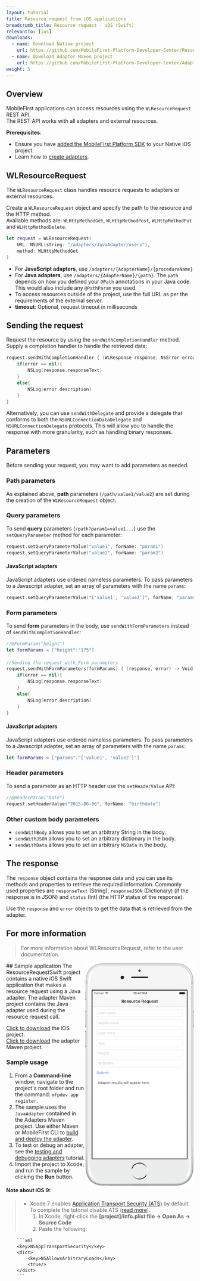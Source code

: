 ```yaml
---
layout: tutorial
title: Resource request from iOS applications
breadcrumb_title: Resource request - iOS (Swift)
relevantTo: [ios]
downloads:
  - name: Download Native project
    url: https://github.com/MobileFirst-Platform-Developer-Center/ResourceRequestSwift/tree/release80
  - name: Download Adapter Maven project
    url: https://github.com/MobileFirst-Platform-Developer-Center/Adapters/tree/release80
weight: 5
---
```

## Overview
MobileFirst applications can access resources using the `WLResourceRequest` REST API.  
The REST API works with all adapters and external resources.

**Prerequisites**:

- Ensure you have [added the MobileFirst Platform SDK](../../adding-the-mfpf-sdk/ios) to your Native iOS project.
- Learn how to [create adapters](../../adapters/adapters-overview/).

## WLResourceRequest
The `WLResourceRequest` class handles resource requests to adapters or external resources.

Create a `WLResourceRequest` object and specify the path to the resource and the HTTP method.  
Available methods are: `WLHttpMethodGet`, `WLHttpMethodPost`, `WLHttpMethodPut` and `WLHttpMethodDelete`.

```swift
let request = WLResourceRequest(
    URL: NSURL(string: "/adapters/JavaAdapter/users"),
    method: WLHttpMethodGet
)
```

* For **JavaScript adapters**, use `/adapters/{AdapterName}/{procedureName}`
* For **Java adapters**, use `/adapters/{AdapterName}/{path}`. The `path` depends on how you defined your `@Path` annotations in your Java code. This would also include any `@PathParam` you used.
* To access resources outside of the project, use the full URL as per the requirements of the external server.
* **timeout**: Optional, request timeout in milliseconds

## Sending the request
Request the resource by using the `sendWithCompletionHandler` method.  
Supply a completion handler to handle the retrieved data:

```swift
request.sendWithCompletionHandler { (WLResponse response, NSError error) -> Void in
    if(error == nil){
        NSLog(response.responseText)
    }
    else{
        NSLog(error.description)
    }
}
```

Alternatively, you can use `sendWithDelegate` and provide a delegate that conforms to both the `NSURLConnectionDataDelegate` and `NSURLConnectionDelegate` protocols. This will allow you to handle the response with more granularity, such as handling binary responses.   

## Parameters
Before sending your request, you may want to add parameters as needed.

### Path parameters
As explained above, **path** parameters (`/path/value1/value2`) are set during the creation of the `WLResourceRequest` object.

### Query parameters
To send **query** parameters (`/path?param1=value1...`) use the `setQueryParameter` method for each parameter:

```swift
request.setQueryParameterValue("value1", forName: "param1")
request.setQueryParameterValue("value2", forName: "param2")
```

#### JavaScript adapters
JavaScript adapters use ordered nameless parameters. To pass parameters to a Javascript adapter, set an array of parameters with the name `params`:

```swift
request.setQueryParameterValue("['value1', 'value2']", forName: "params")
```

### Form parameters
To send **form** parameters in the body, use `sendWithFormParameters` instead of `sendWithCompletionHandler`:

```swift
//@FormParam("height")
let formParams = ["height":"175"]

//Sending the request with Form parameters
request.sendWithFormParameters(formParams) { (response, error) -> Void in
    if(error == nil){
        NSLog(response.responseText)
    }
    else{
        NSLog(error.description)
    }
}
```

#### JavaScript adapters
JavaScript adapters use ordered nameless parameters. To pass parameters to a Javascript adapter, set an array of parameters with the name `params`:

```swift
let formParams = ["params":"['value1', 'value2']"]
```

### Header parameters
To send a parameter as an HTTP header use the `setHeaderValue` API:

```swift
//@HeaderParam("Date")
request.setHeaderValue("2015-06-06", forName: "birthdate")
```

### Other custom body parameters

- `sendWithBody` allows you to set an arbitrary String in the body.
- `sendWithJSON` allows you to set an arbitrary dictionary in the body.
- `sendWithData` allows you to set an arbitrary `NSData` in the body.

## The response
The `response` object contains the response data and you can use its methods and properties to retrieve the required information. Commonly used properties are `responseText` (String), `responseJSON` (Dictionary) (if the response is in JSON) and `status` (Int) (the HTTP status of the response).

Use the `response` and `error` objects to get the data that is retrieved from the adapter.

## For more information
> For more information about WLResourceRequest, refer to the user documentation.

<img alt="Image of the sample application" src="resource-request-success-ios.png" style="float:right"/>
## Sample application
The ResourceRequestSwift project contains a native iOS Swift application that makes a resource request using a Java adapter.  
The adapter Maven project contains the Java adapter used during the resource request call.

[Click to download](https://github.com/MobileFirst-Platform-Developer-Center/ResourceRequestSwift/tree/release80) the iOS project.  
[Click to download](https://github.com/MobileFirst-Platform-Developer-Center/Adapters/tree/release80) the adapter Maven project.

### Sample usage
1. From a **Command-line** window, navigate to the project's root folder and run the command: `mfpdev app register`.
2. The sample uses the `JavaAdapter` contained in the Adapters Maven project. Use either Maven or MobileFirst CLI to [build and deploy the adapter](../../adapters/creating-adapters/).
3. To test or debug an adapter, see the [testing and debugging adapters](../../adapters/testing-and-debugging-adapters) tutorial.
4. Import the project to Xcode, and run the sample by clicking the **Run** button.

#### Note about iOS 9:

> * Xcode 7 enables [Application Transport Security (ATS)](https://developer.apple.com/library/ios/releasenotes/General/WhatsNewIniOS/Articles/iOS9.html#//apple_ref/doc/uid/TP40016198-SW14) by default. To complete the tutorial disable ATS ([read more](http://iosdevtips.co/post/121756573323/ios-9-xcode-7-http-connect-server-error)).
>   1. In Xcode, right-click the **[project]/info.plist file → Open As → Source Code**
>   2. Paste the following: 
>
>    
        ```xml
        <key>NSAppTransportSecurity</key>
        <dict>
            <key>NSAllowsArbitraryLoads</key>
            <true/>
        </dict>
        ```

